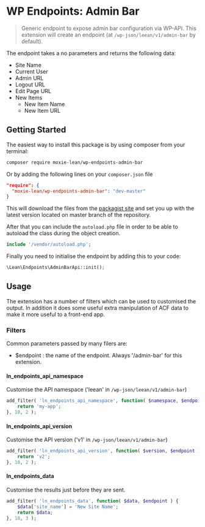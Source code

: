 # WP Endpoints: Admin Bar

> Generic endpoint to expose admin bar configuration via WP-API. This extension will create an endpoint (at ```/wp-json/leean/v1/admin-bar``` by default).

The endpoint takes a no parameters and returns the following data:

- Site Name
- Current User
- Admin URL
- Logout URL
- Edit Page URL
- New Items
   - New Item Name
   - New Item URL


## Getting Started

The easiest way to install this package is by using composer from your terminal:

```bash
composer require moxie-lean/wp-endpoints-admin-bar
```

Or by adding the following lines on your `composer.json` file

```json
"require": {
  "moxie-lean/wp-endpoints-admin-bar": "dev-master"
}
```

This will download the files from the [packagist site](https://packagist.org/packages/moxie-lean/wp-endpoints-admin-bar) 
and set you up with the latest version located on master branch of the repository. 

After that you can include the `autoload.php` file in order to
be able to autoload the class during the object creation.

```php
include '/vendor/autoload.php';
```

Finally you need to initialise the endpoint by adding this to your code:

```php
\Lean\Endpoints\AdminBarApi::init();
```

## Usage

The extension has a number of filters which can be used to customised the output. In addition it does some useful extra manipulation of ACF data to make it more useful to a front-end app.

### Filters

Common parameters passed by many filers are:

- $endpoint : the name of the endpoint. Always '/admin-bar' for this extension.

#### ln_endpoints_api_namespace
Customise the API namespace ('leean' in ```/wp-json/leean/v1/admin-bar```)

```php
add_filter( 'ln_endpoints_api_namespace', function( $namespace, $endpoint ) {
    return 'my-app';
}, 10, 2 );
```

#### ln_endpoints_api_version

Customise the API version ('v1' in ```/wp-json/leean/v1/admin-bar```)

```php
add_filter( 'ln_endpoints_api_version', function( $version, $endpoint ) {
    return 'v2';
}, 10, 2 );
```

#### ln_endpoints_data  

Customise the results just before they are sent.

```php
add_filter( 'ln_endpoints_data', function( $data, $endpoint ) {
    $data['site_name'] = 'New Site Name';
    return $data;
}, 10, 3 );
```
